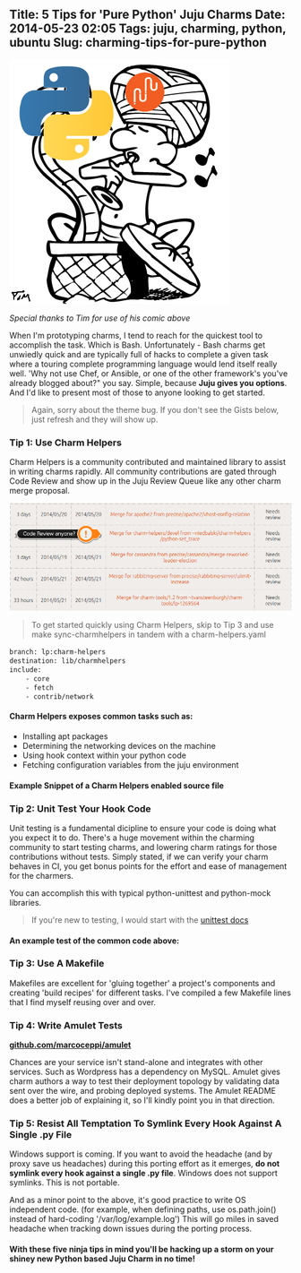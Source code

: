 Title: 5 Tips for 'Pure Python' Juju Charms
Date: 2014-05-23 02:05
Tags: juju, charming, python, ubuntu
Slug: charming-tips-for-pure-python
---
![](/content/images/2014/May/charming_in_pure_python.png)

*Special thanks to Tim for use of his comic above*

When I'm prototyping charms, I tend to reach for the quickest tool to accomplish the task. Which is Bash. Unfortunately - Bash charms get unwiedly quick and are typically full of hacks to complete a given task where a touring complete programming language would lend itself really well. 'Why not use Chef, or Ansible, or one of the other framework's you've already blogged about?" you say. Simple, because **Juju gives you options**. And I'd like to present most of those to anyone looking to get started. 

> Again, sorry about the theme bug. If you don't see the Gists below, just refresh and they will show up.

### Tip 1: Use Charm Helpers

Charm Helpers is a community contributed and maintained library to assist in writing charms rapidly. All community contributions are gated through Code Review and show up in the Juju Review Queue like any other charm merge proposal.

![](/content/images/2014/May/charm_helpers_mp.png)

> To get started quickly using Charm Helpers, skip to Tip 3 and use make sync-charmhelpers in tandem with a charm-helpers.yaml

    branch: lp:charm-helpers
    destination: lib/charmhelpers
    include:
        - core
        - fetch
        - contrib/network



#### Charm Helpers exposes common tasks such as:

* Installing apt packages
* Determining the networking devices on the machine
* Using hook context within your python code
* Fetching configuration variables from the juju environment

#### Example Snippet of a Charm Helpers enabled source file

<script src="https://gist.github.com/chuckbutler/9ad5d92250f05481e008.js"></script>



### Tip 2: Unit Test Your Hook Code

Unit testing is a fundamental dicipline to ensure your code is doing what you expect it to do. There's a huge movement within the charming community to start testing charms, and lowering charm ratings for those contributions without tests. Simply stated, if we can verify your charm behaves in CI, you get bonus points for the effort and ease of management for the charmers.

You can accomplish this with typical python-unittest and python-mock libraries.

> If you're new to testing, I would start with the [unittest docs](https://docs.python.org/2/library/unittest.html)

#### An example test of the common code above:

<script src="https://gist.github.com/chuckbutler/40bd33844f9a614b2d05.js"></script>


### Tip 3: Use A Makefile

Makefiles are excellent for 'gluing together' a project's components and creating 'build recipes' for different tasks. I've compiled a few Makefile lines that I find myself reusing over and over.

<script src="https://gist.github.com/chuckbutler/04daa904e603215ff9e9.js"></script>

### Tip 4: Write Amulet Tests

**[github.com/marcoceppi/amulet](http://github.com/marcoceppi/amulet)**

Chances are your service isn't stand-alone and integrates with other services. Such as Wordpress has a dependency on MySQL. Amulet gives charm authors a way to test their deployment topology by validating data sent over the wire, and probing deployed systems. The Amulet README does a better job of explaining it, so I'll kindly point you in that direction.

### Tip 5: Resist All Temptation To Symlink Every Hook Against A Single .py File

Windows support is coming. If you want to avoid the headache (and by proxy save us headaches) during this porting effort as it emerges, **do not symlink every hook against a single .py file**. Windows does not support symlinks. This is not portable.

And as a minor point to the above, it's good practice to write OS independent code. (for example, when defining paths, use os.path.join() instead of hard-coding '/var/log/example.log') This will go miles in saved headache when tracking down issues during the porting process.


#### With these five ninja tips in mind you'll be hacking up a storm on your shiney new Python based Juju Charm in no time!
